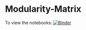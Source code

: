 
# **Modularity-Matrix**
To view the notebooks:
[![Binder](https://mybinder.org/badge_logo.svg)](https://mybinder.org/v2/gh/harella1/Modularity-Matrix/master)
